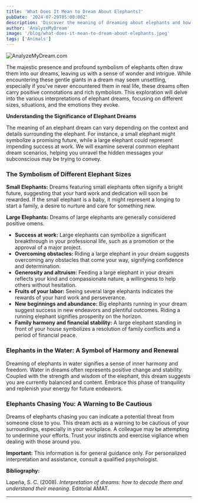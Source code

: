 ```yaml
---
title: 'What Does It Mean to Dream About Elephants?'
pubDate: '2024-07-29T05:00:00Z'
description: 'Discover the meaning of dreaming about elephants and how these dreams can reflect your achievements, concerns, and emotional state.'
author: 'AnalyzeMyDream'
image: '/blog/what-does-it-mean-to-dream-about-elephants.jpeg'
tags: ['Animals']
---
```


![AnalyzeMyDream.com](/blog/what-does-it-mean-to-dream-about-elephants.jpeg)


The majestic presence and profound symbolism of elephants often draw them into our dreams, leaving us with a sense of wonder and intrigue.  While encountering these gentle giants in a dream may seem unsettling, especially if you've never encountered them in real life, these dreams often carry positive connotations and rich symbolism. This exploration will delve into the various interpretations of elephant dreams, focusing on different sizes, situations, and the emotions they evoke. 

**Understanding the Significance of Elephant Dreams**

The meaning of an elephant dream can vary depending on the context and details surrounding the elephant. For instance, a small elephant might symbolize a promising future, while a large elephant could represent impending success at work. We will examine several common elephant dream scenarios, helping you unravel the hidden messages your subconscious may be trying to convey.

### The Symbolism of Different Elephant Sizes

**Small Elephants:** Dreams featuring small elephants often signify a bright future, suggesting that your hard work and dedication will soon be rewarded. If the small elephant is a baby, it might represent a longing to start a family, a desire to nurture and care for something new.

**Large Elephants:** Dreams of large elephants are generally considered positive omens. 

- **Success at work:** Large elephants can symbolize a significant breakthrough in your professional life, such as a promotion or the approval of a major project. 
- **Overcoming obstacles:** Riding a large elephant in your dream suggests overcoming any obstacles that come your way, signifying confidence and determination. 
- **Generosity and altruism:** Feeding a large elephant in your dream reflects your kind and compassionate nature, a willingness to help others without hesitation. 
- **Fruits of your labor:**  Seeing several large elephants indicates the rewards of your hard work and perseverance.
- **New beginnings and abundance:** Big elephants running in your dream suggest success in new endeavors and plentiful outcomes. Riding a running elephant signifies prosperity on the horizon. 
- **Family harmony and financial stability:**  A large elephant standing in front of your house symbolizes a resolution of family conflicts and a period of financial peace.

### Elephants in the Water: A Symbol of Harmony and Renewal

Dreaming of elephants in water signifies a sense of inner harmony and freedom. Water in dreams often represents positive change and stability. Coupled with the strength and wisdom of the elephant, this dream suggests you are currently balanced and content. Embrace this phase of tranquility and replenish your energy for future endeavors.

### Elephants Chasing You: A Warning to Be Cautious

Dreams of elephants chasing you can indicate a potential threat from someone close to you. This dream acts as a warning to be cautious of your surroundings, especially in your workplace. A colleague may be attempting to undermine your efforts.  Trust your instincts and exercise vigilance when dealing with those around you.


**Important:** This information is for general guidance only. For personalized interpretation and assistance, consult a qualified psychologist.

**Bibliography:**

Lapeña, S. C. (2008). *Interpretation of dreams: how to decode them and understand their meaning*. Editorial AMAT.

---